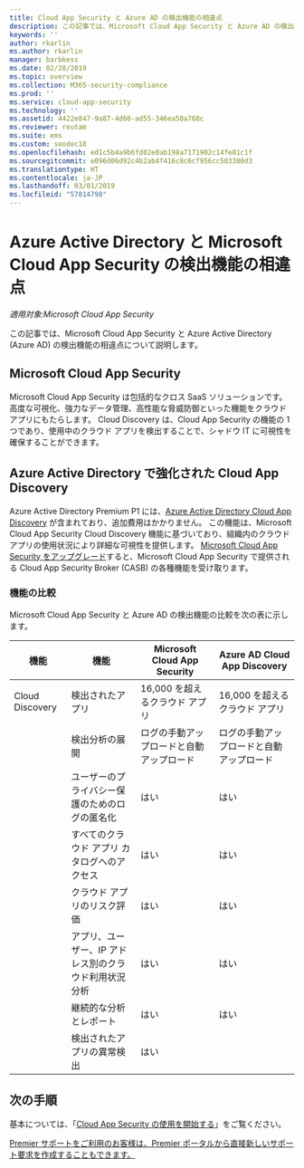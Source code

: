 ```yaml
---
title: Cloud App Security と Azure AD の検出機能の相違点
description: この記事では、Microsoft Cloud App Security と Azure AD の検出機能の相違点について説明します。
keywords: ''
author: rkarlin
ms.author: rkarlin
manager: barbkess
ms.date: 02/28/2019
ms.topic: overview
ms.collection: M365-security-compliance
ms.prod: ''
ms.service: cloud-app-security
ms.technology: ''
ms.assetid: 4422e847-9a87-4d60-ad55-346ea50a768c
ms.reviewer: reutam
ms.suite: ems
ms.custom: seodec18
ms.openlocfilehash: ed1c5b4a9b6fd02e0ab198a7171902c14fe81c1f
ms.sourcegitcommit: e096d06d92c4b2ab4f416c8c6cf956cc503380d3
ms.translationtype: HT
ms.contentlocale: ja-JP
ms.lasthandoff: 03/01/2019
ms.locfileid: "57014798"
---
```

# <a name="what-are-the-differences-in-discovery-capabilities-for-azure-active-directory-and-microsoft-cloud-app-security"></a>Azure Active Directory と Microsoft Cloud App Security の検出機能の相違点

*適用対象:Microsoft Cloud App Security*

この記事では、Microsoft Cloud App Security と Azure Active Directory (Azure AD) の検出機能の相違点について説明します。

## <a name="microsoft-cloud-app-security"></a>Microsoft Cloud App Security 

Microsoft Cloud App Security は包括的なクロス SaaS ソリューションです。高度な可視化、強力なデータ管理、高性能な脅威防御といった機能をクラウド アプリにもたらします。 Cloud Discovery は、Cloud App Security の機能の 1 つであり、使用中のクラウド アプリを検出することで、シャドウ IT に可視性を確保することができます。 

## <a name="enhanced-cloud-app-discovery-in-azure-active-directory"></a>Azure Active Directory で強化された Cloud App Discovery

Azure Active Directory Premium P1 には、[Azure Active Directory Cloud App Discovery](https://aka.ms/caddocsnew) が含まれており、追加費用はかかりません。 この機能は、Microsoft Cloud App Security Cloud Discovery 機能に基づいており、組織内のクラウド アプリの使用状況により詳細な可視性を提供します。 [Microsoft Cloud App Security をアップグレード](https://www.microsoft.com/cloud-platform/cloud-app-security)すると、Microsoft Cloud App Security で提供される Cloud App Security Broker (CASB) の各種機能を受け取ります。

### <a name="feature-comparison"></a>機能の比較

Microsoft Cloud App Security と Azure AD の検出機能の比較を次の表に示します。

|機能|機能|Microsoft Cloud App Security|Azure AD Cloud App Discovery|
|----|----|----|----|
|Cloud Discovery|検出されたアプリ|16,000 を超えるクラウド アプリ|16,000 を超えるクラウド アプリ|
||検出分析の展開|ログの手動アップロードと自動アップロード|ログの手動アップロードと自動アップロード|
||ユーザーのプライバシー保護のためのログの匿名化|はい|はい|
||すべてのクラウド アプリ カタログへのアクセス|はい|はい|
||クラウド アプリのリスク評価|はい|はい|
||アプリ、ユーザー、IP アドレス別のクラウド利用状況分析|はい|はい|
||継続的な分析とレポート|はい|はい|
||検出されたアプリの異常検出|はい||

## <a name="next-steps"></a>次の手順 

基本については、「[Cloud App Security の使用を開始する](getting-started-with-cloud-app-security.md)」をご覧ください。    

[Premier サポートをご利用のお客様は、Premier ポータルから直接新しいサポート要求を作成することもできます。](https://premier.microsoft.com/)   
